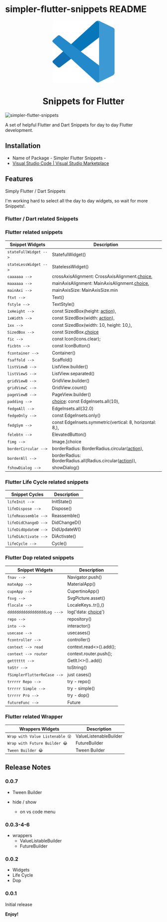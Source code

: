 # simpler-flutter-snippets README
<div align="center">
  <a href="https://marketplace.visualstudio.com/items?itemName=Eldiyar-Dev.simpler-flutter-tasks">
    <img src="images/vscode.png"/>
  </a>

  <h1>Snippets for Flutter </h1>
</div>

![simpler-flutter-snippets](images/simpelr_flutter_snippets.gif)


A set of helpful Flutter and Dart Snippets for day to day Flutter development.

## Installation

- Name of Package - Simpler Flutter Snippets -
- [Visual Studio Code | Visual Studio Marketplace](https://marketplace.visualstudio.com/items?itemName=Eldiyar-Dev.simpler-flutter-snippets) 


## Features

Simply Flutter / Dart Snippets

I'm working hard to select all the day to day widgets, so wait for more Snippets!.

### Flutter / Dart related Snippets

### Flutter related snippets

| Snippet Widgets       |Description                                                                 |
| ----------------------|-----------------------------------------------------------------------     |
| `stateFullWidget -->` |  StatefulWidget()                                                          |
| `stateLessWidget -->` |  StatelessWidget()                                                         |
| `caaaaaa -->`         |  crossAxisAlignment: CrossAxisAlignment.[choice](),                        |
| `maaaaaa -->`         |  mainAxisAlignment: MainAxisAlignment.[choice](),                          |
| `mainAxi -->`         |  mainAxisSize: MainAxisSize.min                                            |
| `ftxt -->`            |  Text()                                                                    |
| `fstyle -->`          |  TextStyle()                                                               |
| `1xHeight -->`        |  const SizedBox(height: [action]()),                                       |
| `1xWidth -->`         |  const SizedBox(width: [action]()),                                        |
| `1xx -->`             |  const SizedBox(width: 10,  height: 10,),                                  |
| `SizedBox -->`        |  const SizedBox.[choice]()                                                 |
| `fic -->`             |  const Icon(Icons.clear);                                                  |
| `ficbtn -->`          |  const IconButton()                                                        |
| `fcontainer -->`      |  Container()                                                               |
| `fsaffold -->`        |  Scaffold()                                                                |
| `listViewB -->`       |  ListView.builder()                                                        |
| `listViewS -->`       |  ListView.separated()                                                      |
| `gridViewB -->`       |  GridView.builder()                                                        |
| `gridViewC -->`       |  GridView.count()                                                          |
| `pageViewB -->`       |  PageView.builder()                                                        |
| `padding --> `        |  [choice](): const EdgeInsets.all(10),                                     |
| `fedgeAll -->`        |  EdgeInsets.all(32.0)                                                      |
| `fedgeOnly -->`       |  const EdgeInsets.only()                                                   |
| `fedgSym -->`         |  const EdgeInsets.symmetric(vertical: 8, horizontal: 8,),                  |
| `felebtn -->`         |  ElevatedButton()                                                          |
| `fimg -->`            |  Image.[choice|assets,network|];                                           |
| `borderCircular -->`  |  borderRadius: BorderRadius.circular([action]()),                          |
| `borderAll -->`       |  borderRadius: BorderRadius.all(Radius.circular([action]())),              |
| `fshowDialog -->`     |  showDialog()                                                              |


### Flutter Life Cycle related snippets


| Snippet Cycles        |Description                                                                 |
| ----------------------|-----------------------------------------------------------------------     |
| `lifeInit -->`        |  InitState()                                                               |
| `lifeDispose -->`     |  Dispose()                                                                 |
| `lifeReassemble -->`  |  Reassemble()                                                              |
| `lifeDidChangeD -->`  |  DidChangeD()                                                              |
| `lifeDidUpdateW -->`  |  DidUpdateW()                                                              |
| `lifeDiActivate -->`  |  DiActivate()                                                              |
| `lifeCycle -->`       |  Cycle()                                                                   |


### Flutter Dop related snippets

| Snippet Widgets               |Description                                                         |
| ------------------------------|--------------------------------------------------------------      |
| `fnav -->`                    |  Navigator.push()                                                  |
| `mateApp -->`                 |  MaterialApp()                                                     |
| `cupeApp -->`                 |  CupertinoApp()                                                    |
| `fsvg -->`                    |  SvgPicture.asset()                                                |
| `flocale -->`                 |  LocaleKeys..tr(),()                                               |
| `dddddddddddddddddLog --->`   |  log('data: [choice]()')                                           |
| `repo -->`                    |  repository()                                                      |
| `into -->`                    |  interactor()                                                      |
| `usecase -->`                 |  usecases()                                                        |
| `fcontroller -->`             |  controller()                                                      |
| `context --> read`            |  context.read<>().add();                                           |
| `context --> router`          |  context.router.push();                                            |
| `getttttt -->`                |  GetIt.I<>()..add()                                                |
| `toStr -->`                   |  toString()                                                        |
| `fSimplerFlutterReCase -->`   |  just cases()                                                      |
| `trrrrr Repo -->`             |  try - repo()                                                      |
| `trrrrr Simple -->`           |  try - simple()                                                    |
| `trrrrr Pro -->`              |  try - dop()                                                       |
| `futureFunc -->`              |  Future<void>                                                      |

### Flutter related Wrapper

| Wrappers Widgets                 |   Description                                                |
| ---------------------------------|--------------------------------------------------------------|
| `Wrap with Value Listenable 😜`  |  ValueListenableBuilder                                      |
| `Wrap with Future Builder 😂`    |  FutureBuilder                                               |
| `Tween Builder 😂`               |  Tween Builder                                               |



## Release Notes
### 0.0.7
  - Tween Builder
  
  - hide / show 
    - on vs code menu
    
### 0.0.3-4-6
  - wrappers
    - ValueListableBuilder
    - FutureBuilder
### 0.0.2
  - Widgets
  - Life Cycle
  - Dop
### 0.0.1

Initial release

**Enjoy!**
